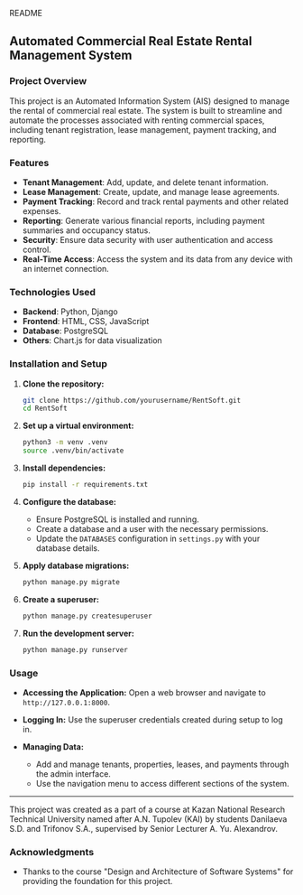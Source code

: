 README
## Automated Commercial Real Estate Rental Management System

### Project Overview
This project is an Automated Information System (AIS) designed to manage the rental of commercial real estate. The system is built to streamline and automate the processes associated with renting commercial spaces, including tenant registration, lease management, payment tracking, and reporting.

### Features
- **Tenant Management**: Add, update, and delete tenant information.
- **Lease Management**: Create, update, and manage lease agreements.
- **Payment Tracking**: Record and track rental payments and other related expenses.
- **Reporting**: Generate various financial reports, including payment summaries and occupancy status.
- **Security**: Ensure data security with user authentication and access control.
- **Real-Time Access**: Access the system and its data from any device with an internet connection.

### Technologies Used
- **Backend**: Python, Django
- **Frontend**: HTML, CSS, JavaScript
- **Database**: PostgreSQL
- **Others**: Chart.js for data visualization

### Installation and Setup
1. **Clone the repository:**
   ```bash
   git clone https://github.com/yourusername/RentSoft.git
   cd RentSoft
   ```

2. **Set up a virtual environment:**
   ```bash
   python3 -m venv .venv
   source .venv/bin/activate
   ```

3. **Install dependencies:**
   ```bash
   pip install -r requirements.txt
   ```

4. **Configure the database:**
   - Ensure PostgreSQL is installed and running.
   - Create a database and a user with the necessary permissions.
   - Update the `DATABASES` configuration in `settings.py` with your database details.

5. **Apply database migrations:**
   ```bash
   python manage.py migrate
   ```

6. **Create a superuser:**
   ```bash
   python manage.py createsuperuser
   ```

7. **Run the development server:**
   ```bash
   python manage.py runserver
   ```

### Usage
- **Accessing the Application:**
  Open a web browser and navigate to `http://127.0.0.1:8000`.

- **Logging In:**
  Use the superuser credentials created during setup to log in.

- **Managing Data:**
  - Add and manage tenants, properties, leases, and payments through the admin interface.
  - Use the navigation menu to access different sections of the system.



---

This project was created as a part of a course at Kazan National Research Technical University named after A.N. Tupolev (KAI) by students Danilaeva S.D. and Trifonov S.A., supervised by Senior Lecturer A. Yu. Alexandrov.

### Acknowledgments
- Thanks to the course "Design and Architecture of Software Systems" for providing the foundation for this project.
